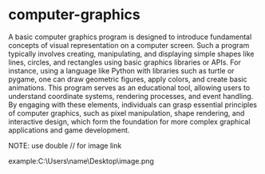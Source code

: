 # computer-graphics
A basic computer graphics program is designed to introduce fundamental concepts of visual representation on a computer screen. Such a program typically involves creating, manipulating, and displaying simple shapes like lines, circles, and rectangles using basic graphics libraries or APIs. For instance, using a language like Python with libraries such as turtle or pygame, one can draw geometric figures, apply colors, and create basic animations. This program serves as an educational tool, allowing users to understand coordinate systems, rendering processes, and event handling. By engaging with these elements, individuals can grasp essential principles of computer graphics, such as pixel manipulation, shape rendering, and interactive design, which form the foundation for more complex graphical applications and game development.

NOTE: use double // for image link

example:C:\\Users\\name\\Desktop\\image.png
